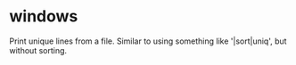 # windows
Print unique lines from a file. Similar to using something like '|sort|uniq', but without sorting.
